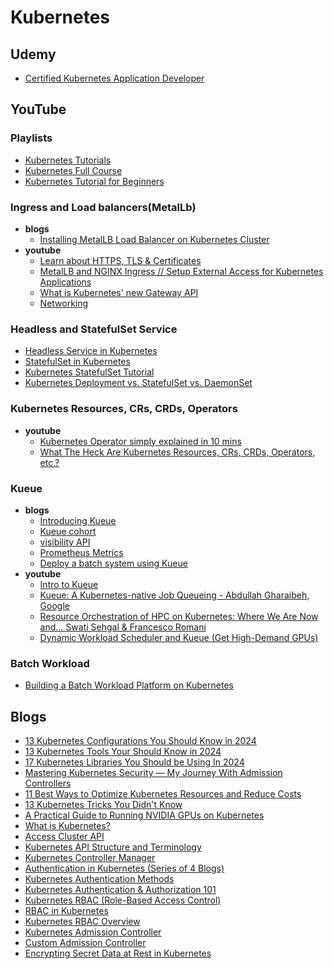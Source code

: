 # Kubernetes

## Udemy
- [Certified Kubernetes Application Developer](https://www.udemy.com/course/certified-kubernetes-application-developer)


## YouTube

### Playlists
  - [Kubernetes Tutorials](https://www.youtube.com/playlist?list=PLiMWaCMwGJXmoKAmRh38U1-QEeh2dGEOX)
  - [Kubernetes Full Course](https://www.youtube.com/watch?v=YHuZ78Ig_oc&list=PLrMP04WSdCjrkNYSFvFeiHrfpsSVDFMDR)
  - [Kubernetes Tutorial for Beginners](https://www.youtube.com/watch?v=Q9Z75x29Uf4&list=PL8klaCXyIuQ7DlznvhkxVfSC3Bp6vHcCN)

### Ingress and Load balancers(MetalLb)
- **blogs**
    - [Installing MetalLB Load Balancer on Kubernetes Cluster](https://computingforgeeks.com/deploy-metallb-load-balancer-on-kubernetes/)
- **youtube**
    - [Learn about HTTPS, TLS & Certificates](https://www.youtube.com/playlist?list=PLShDm2AZYnK3cWZpOjV7nOpL7plH2Ztz0)
    - [MetalLB and NGINX Ingress // Setup External Access for Kubernetes Applications](https://www.youtube.com/watch?v=k8bxtsWe9qw)
    - [What is Kubernetes' new Gateway API](https://www.youtube.com/watch?v=OTE1X8WLg2I)
    - [Networking](https://www.youtube.com/playlist?list=PLyicRj904Z9_ZJ1SD432y-DeUYDIYqZiw)


### Headless and StatefulSet Service
  - [Headless Service in Kubernetes](https://www.youtube.com/watch?v=WwzeBVJHV0M)
  - [StatefulSet in Kubernetes](https://www.youtube.com/watch?v=eUa-IDPGL-Q)
  - [Kubernetes StatefulSet Tutorial](https://www.youtube.com/watch?v=nUm4Y5uEG7k)
  - [Kubernetes Deployment vs. StatefulSet vs. DaemonSet](https://www.youtube.com/watch?v=30KAInyvY_o)

### Kubernetes Resources, CRs, CRDs, Operators
- **youtube**
    - [Kubernetes Operator simply explained in 10 mins](https://www.youtube.com/watch?v=ha3LjlD6g7g)
    - [What The Heck Are Kubernetes Resources, CRs, CRDs, Operators, etc.?](https://www.youtube.com/watch?v=aM2Y9m2Kazk)

### Kueue
- **blogs**
    - [Introducing Kueue](https://kubernetes.io/blog/2022/10/04/introducing-kueue/)
    - [Kueue cohort](https://kueue.sigs.k8s.io/docs/concepts/cluster_queue/#cohort)
    - [visibility API](https://kueue.sigs.k8s.io/docs/tasks/manage/monitor_pending_workloads/pending_workloads_on_demand/#monitor-pending-workloads-on-demand)
    - [Prometheus Metrics](https://kueue.sigs.k8s.io/docs/reference/metrics/)
    - [Deploy a batch system using Kueue](https://cloud.google.com/kubernetes-engine/docs/tutorials/kueue-intro)
- **youtube**
    - [Intro to Kueue](https://www.youtube.com/watch?v=HWTNCTaKZ_o)
    - [Kueue: A Kubernetes-native Job Queueing - Abdullah Gharaibeh, Google](https://www.youtube.com/watch?v=YwSZUdU3iRY)
    - [Resource Orchestration of HPC on Kubernetes: Where We Are Now and... Swati Sehgal & Francesco Romani](https://www.youtube.com/watch?v=KA80KnFaYRU)
    - [Dynamic Workload Scheduler and Kueue (Get High-Demand GPUs)](https://www.youtube.com/watch?v=Q60n3Hhrqas)


### Batch Workload
  - [Building a Batch Workload Platform on Kubernetes](https://www.youtube.com/playlist?list=PLTc8fg0trDx-WXg4__D8wLRPSH-N7NM5l)



## Blogs

- [13 Kubernetes Configurations You Should Know in 2024](https://overcast.blog/13-kubernetes-configurations-you-should-know-in-2024-54eec72f307e)
- [13 Kubernetes Tools Your Should Know in 2024](https://overcast.blog/13-kubernetes-tools-your-should-know-in-2024-4e857124c176)
- [17 Kubernetes Libraries You Should be Using In 2024](https://overcast.blog/17-kubernetes-libraries-you-should-be-using-in-2024-1c181f15a0aa)
- [Mastering Kubernetes Security — My Journey With Admission Controllers](https://itnext.io/mastering-kubernetes-security-my-journey-with-admission-controllers-ca6f163e8c2a)
- [11 Best Ways to Optimize Kubernetes Resources and Reduce Costs](https://overcast.blog/11-best-ways-to-optimize-kubernetes-resources-and-reduce-costs-3c342fa3b71b)
- [13 Kubernetes Tricks You Didn't Know](https://overcast.blog/13-kubernetes-tricks-you-didnt-know-647de6364472)
- [A Practical Guide to Running NVIDIA GPUs on Kubernetes](https://www.jimangel.io/posts/nvidia-rtx-gpu-kubernetes-setup/)
- [What is Kubernetes?](https://www.waytoeasylearn.com/learn/what-is-kubernetes/)
- [Access Cluster API](https://kubernetes.io/docs/tasks/administer-cluster/access-cluster-api/)
- [Kubernetes API Structure and Terminology](https://iximiuz.com/en/posts/kubernetes-api-structure-and-terminology/)
- [Kubernetes Controller Manager](https://www.sobyte.net/post/2022-07/k8s-controller-manager/)
- [Authentication in Kubernetes (Series of 4 Blogs)](https://learnk8s.io/authentication-kubernetes)
- [Kubernetes Authentication Methods](https://goteleport.com/blog/kube-authn-methods/)
- [Kubernetes Authentication & Authorization 101](https://levelup.gitconnected.com/kubernetes-authentication-authorization-101-stefanie-lai-15080f64bcee)
- [Kubernetes RBAC (Role-Based Access Control)](https://www.strongdm.com/blog/kubernetes-rbac-role-based-access-control)
- [RBAC in Kubernetes](https://learnk8s.io/rbac-kubernetes)
- [Kubernetes RBAC Overview](https://medium.com/devops-mojo/kubernetes-role-based-access-control-rbac-overview-introduction-rbac-with-kubernetes-what-is-2004d13195df)
- [Kubernetes Admission Controller](https://www.armosec.io/blog/kubernetes-admission-controller/)
- [Custom Admission Controller](https://docs.giantswarm.io/advanced/custom-admission-controller/)
- [Encrypting Secret Data at Rest in Kubernetes](https://thoughtworks.udemy.com/course/certified-kubernetes-application-developer/learn/lecture/34549240#overview)

